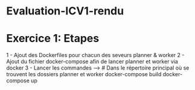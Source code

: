 # Evaluation-ICV1-rendu

# Exercice 1: Etapes
1 - Ajout des Dockerfiles pour chacun des seveurs planner & worker
2 - Ajout du fichier docker-compose afin de lancer planner et worker via docker
3 - Lancer les commandes --> 
        # Dans le répertoire principal où se trouvent les dossiers planner et worker
        docker-compose build
        docker-compose up